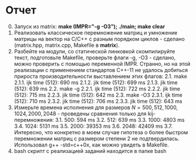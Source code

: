# Отчет
0. Запуск из matrix: **make (IMPR="-g -O3"); ./main; make clear**
1. Реализовать классическое перемножение матриц и умножение матрицы на вектор на C/C++ с разным порядком циклов - сделано (matrix.hpp, matrix.cpp, Makefile в **matrix**).
2. Разбейте на модули, со статической линковкой скомпилируйте текст, подготовьте Makefile, проверьте флаги -g,  -O3 - сделано, можно проверить с помощью переменной IMPR. Странно, но на этой реализации с применением стандартов C++-11 не удалось добиться прироста производительности выставлением этих флагов:
    2.1. make
        2.1.1. ijk time (512): 690 ms
        2.1.2. jik time (512): 699 ms
        2.1.3. jik time (512): 639 ms
    2.2. make -g
        2.2.1. ijk time (512): 722 ms
        2.2.2. jik time (512): 715 ms
        2.2.3. jik time (512): 642 ms
    2.3. make -O3
        2.3.1. ijk time (512): 710 ms
        2.3.2. jik time (512): 706 ms
        2.3.3. jik time (512): 643 ms
3. Измерьте времена исполнения для размеров $N = 500, 512, 1000, 1024, 2000, 2048$ - проведены сравнения только для kij-перемножения:
    3.1. 500: 594 ms
    3.2. 512: 639 ms
    3.3. 1000: 4803 ms
    3.4. 1024: 5131 ms
    3.5. 2000: 39353 ms
    3.6. 2048: 42409 ms
    3.7. Интересно, что конкретно в моем случае гипотеза о более быстром перемножении матриц с размером степени 2 не подтвердилась. Использовал g++ -std=c++0x, как можно увидеть в Makefile.
4. bash скрипт с реализацией заданий находится в папке bash
